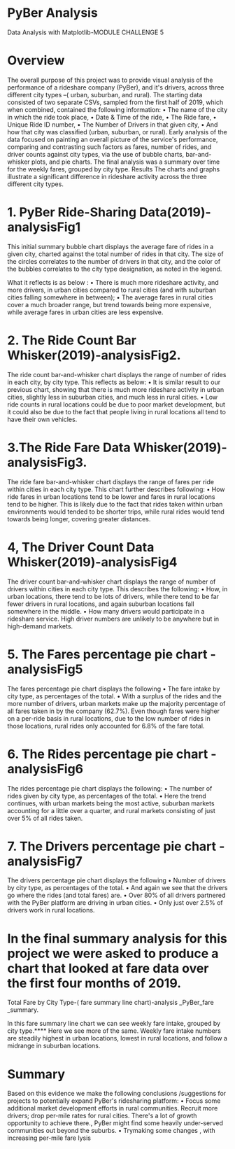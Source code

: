 # PyBer Analysis

Data Analysis with Matplotlib-MODULE CHALLENGE 5

# Overview

The overall purpose of this project was to provide visual analysis of the performance of a rideshare company (PyBer), and it's drivers, across three different city types –( urban, suburban, and rural). 
The starting data consisted of two separate CSVs, sampled from the first half of 2019, which when combined, contained the following information:
•	The name of the city in which the ride took place,
•	Date & Time of the ride,
•	The Ride fare,
•	Unique Ride ID number,
•	The Number of Drivers in that given city,
•	And how that city was classified (urban, suburban, or rural).
Early analysis of the data focused on painting an overall picture of the service's performance, comparing and contrasting such factors as fares, number of rides, and driver counts against city types, via the use of bubble charts, bar-and-whisker plots, and pie charts. The final analysis was a summary over time for the weekly fares, grouped by city type.
Results
The charts and graphs illustrate a significant difference in rideshare activity across the three different city types.


# 1.	PyBer Ride-Sharing Data(2019)-analysisFig1

 This initial summary bubble chart displays the average fare of rides in a given city, charted against the total number of rides in that city. The size of the circles correlates to the number of drivers in that city, and the color of the bubbles correlates to the city type designation, as noted in the legend. 

What it reflects is as below :
•	There is much more rideshare activity, and more drivers, in urban cities compared to rural cities (and with suburban cities falling somewhere in between);
•	The average fares in rural cities cover a much broader range, but trend towards being more expensive, while average fares in urban cities are less expensive.

# 2.	The Ride Count Bar Whisker(2019)-analysisFig2. 
The ride count bar-and-whisker chart displays the range of number of rides in each city, by city type. 
This reflects as below:
•	It is similar result to our previous chart, showing that there is much more rideshare activity in urban cities, slightly less in suburban cities, and much less in rural cities. 
•	Low ride counts in rural locations could be due to poor market development, but it could also be due to the fact that people living in rural locations all tend to have their own vehicles. 


# 3.The Ride Fare Data Whisker(2019)-analysisFig3. 
The ride fare bar-and-whisker chart displays the range of fares per ride within cities in each city type. 
This chart further describes following:
•	How ride fares in urban locations tend to be lower and fares in rural locations tend to be higher. This is likely due to the fact that rides taken within urban environments would tended to be shorter trips, while rural rides would tend towards being longer, covering greater distances. 

# 4, The Driver Count Data Whisker(2019)-analysisFig4
The driver count bar-and-whisker chart displays the range of number of drivers within cities in each city type. 
This describes the following:
•	How, in urban locations, there tend to be lots of drivers, while there tend to be far fewer drivers in rural locations, and again suburban locations fall somewhere in the middle.
•	 How many drivers would participate in a rideshare service. High driver numbers are unlikely to be anywhere but in high-demand markets. 

# 5. The Fares percentage pie chart -analysisFig5 
The fares percentage pie chart displays the following
•	The fare intake by city type, as percentages of the total. 
•	 With a surplus of the rides and the more number  of drivers, urban markets make up the majority percentage of all fares taken in by the company (62.7%). Even though fares were higher on a per-ride basis in rural locations, due to the low number of rides in those locations, rural rides only accounted for 6.8% of the fare total.

# 6. The Rides percentage pie chart -analysisFig6 
The rides percentage pie chart displays the following:
•	The number of rides given by city type, as percentages of the total. 
•	Here the trend continues, with urban markets being the most active, suburban markets accounting for a little over a quarter, and rural markets consisting of just over 5% of all rides taken. 

# 7. The Drivers percentage pie chart -analysisFig7 
The drivers percentage pie chart displays the following
•	Number of drivers by city type, as percentages of the total. 
•	And again we see that the drivers go where the rides (and total fares) are. 
•	Over 80% of all drivers partnered with the PyBer platform are driving in urban cities. 
•	Only just over 2.5% of drivers work in rural locations.


# In the final summary analysis for this project we were asked to produce a chart that looked at fare data over the first four months of 2019.
Total Fare by City Type-( fare summary line chart)-analysis _PyBer_fare _summary.
 
In this fare summary line chart we can see weekly fare intake, grouped by city type.**** 
Here we see more of the same. 
Weekly fare intake numbers are steadily highest in urban locations, lowest in rural locations, and follow a midrange in suburban locations.

# Summary
Based on this evidence we make the following conclusions /suggestions for projects to potentially expand PyBer's ridesharing platform:
•	Focus some additional market development efforts in rural communities. 
Recruit more drivers;  drop per-mile rates for rural cities. There's a lot of growth opportunity to achieve there., PyBer might find some heavily under-served communities out beyond the suburbs.
•	Trymaking some changes , with increasing per-mile fare lysis
